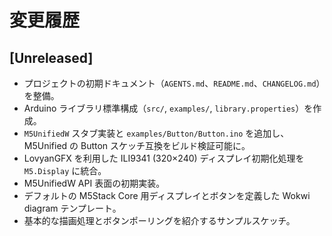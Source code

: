 # 変更履歴

## [Unreleased]
- プロジェクトの初期ドキュメント（`AGENTS.md`、`README.md`、`CHANGELOG.md`）を整備。
- Arduino ライブラリ標準構成（`src/`, `examples/`, `library.properties`）を作成。
- `M5UnifiedW` スタブ実装と `examples/Button/Button.ino` を追加し、M5Unified の Button スケッチ互換をビルド検証可能に。
- LovyanGFX を利用した ILI9341 (320×240) ディスプレイ初期化処理を `M5.Display` に統合。
- M5UnifiedW API 表面の初期実装。
- デフォルトの M5Stack Core 用ディスプレイとボタンを定義した Wokwi diagram テンプレート。
- 基本的な描画処理とボタンポーリングを紹介するサンプルスケッチ。
